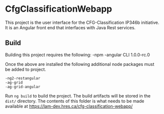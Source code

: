 # CfgClassificationWebapp

This project is the user interface for the CFG-Classification IP346b initiative.  It is an Angular front end that interfaces with Java Rest services.


## Build

Building this project requires the following:
	-npm
	-angular CLI 1.0.0-rc.0
	
Once the above are installed the following additional node packages must be added to project.

	-ng2-restangular
	-ag-grid
	-ag-grid-angular

Run `ng build` to build the project. The build artifacts will be stored in the `dist/` directory.  The contents of this folder is what needs to be made available at https://lam-dev.hres.ca/cfg-classification-webapp/

